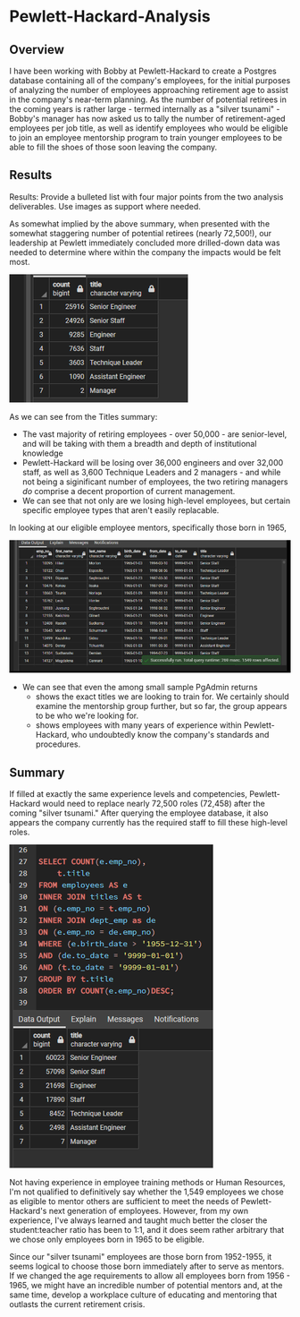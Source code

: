 # Pewlett-Hackard-Analysis


## Overview

I have been working with Bobby at Pewlett-Hackard to create a Postgres database containing all of the company's employees, for the initial purposes of analyzing the number of employees approaching retirement age to assist in the company's near-term planning. As the number of potential retirees in the coming years is rather large - termed internally as a "silver tsunami" - Bobby's manager has now asked us to tally the number of retirement-aged employees per job title, as well as identify employees who would be eligible to join an employee mentorship program to train younger employees to be able to fill the shoes of those soon leaving the company. 

## Results
Results: Provide a bulleted list with four major points from the two analysis deliverables. Use images as support where needed.

As somewhat implied by the above summary, when presented with the somewhat staggering number of potential retirees (nearly 72,500!), our leadership at Pewlett immediately concluded more drilled-down data was needed to determine where within the company the impacts would be felt most. 

![](Analysis_Projects_Folder/Pewlett-Hackard-Analysis_Folder/Resources/Retirements_by_Title.PNG)

As we can see from the Titles summary:

- The vast majority of retiring employees - over 50,000 - are senior-level, and will be taking with them a breadth and depth of institutional knowledge
- Pewlett-Hackard will be losing over 36,000 engineers and over 32,000 staff, as well as 3,600 Technique Leaders and 2 managers - and while not being a siginificant number of employees, the two retiring managers *do* comprise a decent proportion of current management. 
- We can see that not only are we losing high-level employees, but certain specific employee types that aren't easily replacable. 

In looking at our eligible employee mentors, specifically those born in 1965, 

![](Analysis_Projects_Folder/Pewlett-Hackard-Analysis_Folder/Resources/Mentorship_Eligibility.PNG)

- We can see that even the among small sample PgAdmin returns 
    - shows the exact titles we are looking to train for. We certainly should examine the mentorship group further, but so far, the group appears to be who we're looking for. 
    - shows employees with many years of experience within Pewlett-Hackard, who undoubtedly know the company's standards and procedures.

## Summary

If filled at exactly the same experience levels and competencies, Pewlett-Hackard would need to replace nearly 72,500 roles (72,458) after the coming "silver tsunami." After querying the employee database, it also appears the company currently has the required staff to fill these high-level roles.

![](Analysis_Projects_Folder/Pewlett-Hackard-Analysis_Folder/Resources/Remaining__Employees.PNG)

Not having experience in employee training methods or Human Resources, I'm not qualified to definitively say whether the 1,549 employees we chose as eligible to mentor others are sufficient to meet the needs of Pewlett-Hackard's next generation of employees. However, from my own experience, I've always learned and taught much better the closer the student:teacher ratio has been to 1:1, and it does seem rather arbitrary that we chose only employees born in 1965 to be eligible. 

Since our "silver tsunami" employees are those born from 1952-1955, it seems logical to choose those born immediately after to serve as mentors. If we changed the age requirements to allow all employees born from 1956 - 1965, we might have an incredible number of potential mentors and, at the same time, develop a workplace culture of educating and mentoring that outlasts the current retirement crisis. 



